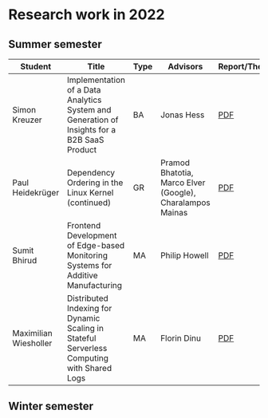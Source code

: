 # Research work in 2022

## Summer semester

| Student       | Title                                                        | Type | Advisors   | Report/Thesis                                                | Presentation                                                 |
| ------------- | ------------------------------------------------------------ | ---- | ---------- | ------------------------------------------------------------ | ------------------------------------------------------------ |
| Simon Kreuzer | Implementation of a Data Analytics System and Generation of Insights for a B2B SaaS Product | BA   | Jonas Hess | [PDF](summer/docs/bsc_kreuzer_implementation_of_a_data_analytics_system_and_generation_of_insights_for_a_b2b_saas_product.pdf) | [PDF](summer/talks/bsc_kreuzer_implementation_of_a_data_analytics_system_and_generation_of_insights_for_a_b2b_saas_product.pdf) |
| Paul Heidekrüger | Dependency Ordering in the Linux Kernel (continued) | GR | Pramod Bhatotia, Marco Elver (Google), Charalampos Mainas | [PDF](summer/docs/gr_heidekrueger_do_it_lk.pdf) | |
| Sumit Bhirud | Frontend Development of Edge-based Monitoring Systems for Additive Manufacturing | MA   | Philip Howell | [PDF](summer/docs/msc_bhirud_frontend_development_of_edge_based_monitoring_systems_for_additive_manufacturing.pdf) | [PDF](summer/talks/msc_bhirud_frontend_development_of_edge_based_monitoring_systems_for_additive_manufacturing.pdf) |
| Maximilian Wiesholler | Distributed Indexing for Dynamic Scaling in Stateful Serverless Computing with Shared Logs | MA | Florin Dinu | [PDF](summer/docs/msc_wiesholler_distributed_indexing_for_dynamic_scaling_in_stateful_serverless_computing_with_shared_logs.pdf) | [PDF](summer/talks/msc_wiesholler_distributed_indexing_for_dynamic_scaling_in_stateful_serverless_computing_with_shared_logs.pdf) |

## Winter semester


